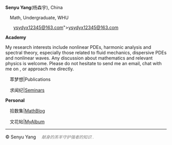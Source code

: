 <style>
.bjimg{
  position: fixed;
  top: 0;
  left: 0;
  width:100%;
height:100%;
min-width: 1000px;
z-index:-10;
zoom: 1;
  background-image: url();
  background-repeat: no-repeat;
  background-size: contain;
  background-position: center 0;
  opacity: 0.3;
  }
</style>
<head>    
  <script src="https://kit.fontawesome.com/c61fec31c6.js" crossorigin="anonymous"></script>
  <script src="https://cdn.mathjax.org/mathjax/latest/MathJax.js?config=TeX-AMS-MML_HTMLorMML" type="text/javascript"></script>
<script type="text/x-mathjax-config">
MathJax.Hub.Config({
        tex2jax: {
        skipTags: ['script', 'noscript', 'style', 'textarea', 'pre'],
        inlineMath: [['$','$']]
        }
});
</script>
</head>
<div class="bjimg"></div>

<b>Senyu Yang</b>(杨森宇), China <br>

 &emsp;Math, Undergraduate, WHU <br>

 &emsp;<i class="fas fa-envelope"></i> &ensp;ysydyx12345@163.com">ysydyx12345@163.com<br/>
      
<b>Academy</b> <br> 

My research interests include nonlinear PDEs, harmonic analysis and spectral theory, especially those related to fluid mechanics, dispersive PDEs and nonlinear waves. Any discussion about mathematics and relevant physics is welcome. Please do not hesitate to send me an email, chat with me on <a class="icon" target="_blank" rel="noopener" href="https://www.zhihu.com/people/syy-24-75"><i class="fa-brands fa-zhihu"></i></a>, or approach me directly. <br>

&emsp;萃梦想\|Publications <br>

&emsp;求闻纪\|[Seminars](https://SenyuYangPDELearner.github.io/seminars/)<br/>

<b>Personal</b> <br>

&emsp;拾数集\|[MathBlog](https://SenyuYangPDELearner.github.io/blog)<br>

&emsp;文花帖\|[MyAlbum](https://senyuyangpdelearner.github.io/record)

<hr style="height:1px">

&copy; Senyu Yang &emsp;*<font size="2" color="grey">献身的羔羊守护强者的知识 .</font>*
